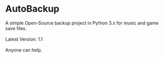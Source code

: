 # AutoBackup

A simple Open-Source backup project in Python 3.x for music and game save files.
<br>
<br>Latest Version: 1.1
<br>
<br>Anyone can help.
